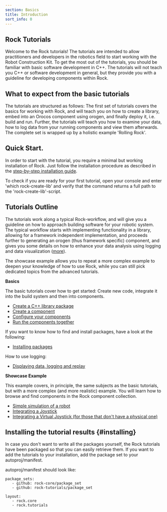 ```yaml
---
section: Basics
title: Introduction
sort_info: 0
---
```


Rock Tutorials
--------------------------
Welcome to the Rock tutorials! The tutorials are intended to allow practitioners and developers in the robotics field to start working with the Robot Construction Kit. 
To get the most out of the tutorials, you should be familiar with basic software development in C++. The tutorials will not teach you C++ or software development in general, but they provide you with a guideline for developing components within Rock. 

What to expect from the basic tutorials
----------------------------
The tutorials are structured as follows:
The first set of tutorials covers the basics for working with Rock, and will teach you on how to create a library, embed into an Orocos component using orogen, and finally deploy it, i.e. build and run. 
Further, the tutorials will teach you how to examine your data, how to log data from your running components and view them afterwards.
The complete set is wrapped up by a holistic example 'Rolling Rock'.


Quick Start.
--------------------------
In order to start with the tutorial, you require a minimal but working
installation of Rock. Just follow the installation procedure as described in the
[step-by-step installation guide](../installation.html).

To check if you are ready for your first tutorial, open your console and enter 'which rock-create-lib' and verify that the command returns a full path to the 'rock-create-lib'-script. 

Tutorials Outline
-----------------

The tutorials work along a typical Rock-workflow, and will give you a guideline on how to approach building software for your robotic system. 
The typical workflow starts with implementing functionality in a library, allowing for a framework independent implementation, and proceeds further to generating an orogen (thus framework specific) component, and gives you some details on how to enhance your data analysis using logging and data visualization ([more](../orogen/index.html)).

The showcase example allows you to repeat a more complex example to deepen your knowledge of how to use Rock, while you can still pick dedicated topics from the advanced tutorials. 

**Basics**

The basic tutorials cover how to get started: Create new code, integrate it into
the build system and then into components.

 * [Create a C++ library package](100_basics_create_library.html)
 * [Create a component](110_basics_create_component.html)
 * [Configure your components](120_basics_configure_component.html)
 * [Run the components together](130_basics_connect_components.html)

If you want to know how to find and install packages, have a look at the following:
 
 * [Installing packages](190_installing_packages.html)

How to use logging:

 * [Displaying data, logging and replay](200_display_logging_and_replay.html)

**Showcase Example**

This example covers, in principle, the same subjects as the basic tutorials,
but with a more complex (and more realistic) example. You will learn how to
browse and find components in the Rock component collection.

 * [Simple simulation of a robot](500_simulate_a_robot.html) 
 * [Integrating a Joystick](510_joystick.html)
 * [Integrating a Virtual Joystick (for those that don't have a physical
   one)](520_virtual_joystick.html)

Installing the tutorial results {#installing}
-------------------------------
In case you don't want to write all the packages yourself, the Rock tutorials have been packaged so that you can easily retrieve them.
If you want to add the tutorials to your installation, add the package set to
your autoproj/manifest.

autoproj/manifest should look like:

~~~ text
package_sets:
   - github: rock-core/package_set
   - github: rock-tutorials/package_set

layout:
   - rock.core
   - rock.tutorials
~~~

